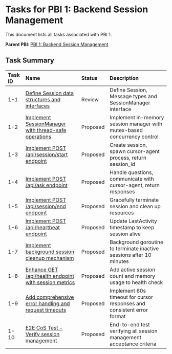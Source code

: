 # Tasks for PBI 1: Backend Session Management

This document lists all tasks associated with PBI 1.

**Parent PBI**: [PBI 1: Backend Session Management](./prd.md)

## Task Summary

| Task ID | Name | Status | Description |
| :------ | :--------------------------------------- | :------- | :--------------------------------- |
| 1-1 | [Define Session data structures and interfaces](./1-1.md) | Review | Define Session, Message types and SessionManager interface |
| 1-2 | [Implement SessionManager with thread-safe operations](./1-2.md) | Proposed | Implement in-memory session manager with mutex-based concurrency control |
| 1-3 | [Implement POST /api/session/start endpoint](./1-3.md) | Proposed | Create session, spawn cursor-agent process, return session_id |
| 1-4 | [Implement POST /api/ask endpoint](./1-4.md) | Proposed | Handle questions, communicate with cursor-agent, return responses |
| 1-5 | [Implement POST /api/session/end endpoint](./1-5.md) | Proposed | Gracefully terminate session and clean up resources |
| 1-6 | [Implement POST /api/heartbeat endpoint](./1-6.md) | Proposed | Update LastActivity timestamp to keep session alive |
| 1-7 | [Implement background session cleanup mechanism](./1-7.md) | Proposed | Background goroutine to terminate inactive sessions after 10 minutes |
| 1-8 | [Enhance GET /api/health endpoint with session metrics](./1-8.md) | Proposed | Add active session count and memory usage to health check |
| 1-9 | [Add comprehensive error handling and request timeouts](./1-9.md) | Proposed | Implement 60s timeout for cursor responses and consistent error format |
| 1-10 | [E2E CoS Test - Verify session management](./1-10.md) | Proposed | End-to-end test verifying all session management acceptance criteria |


